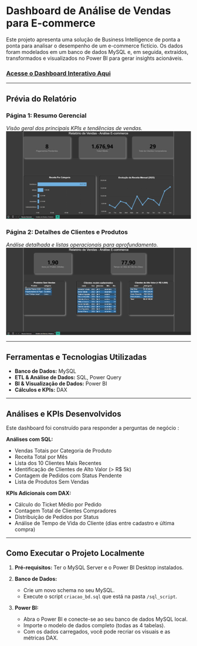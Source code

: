 # Dashboard de Análise de Vendas para E-commerce

Este projeto apresenta uma solução de Business Intelligence de ponta a ponta para analisar o desempenho de um e-commerce fictício. Os dados foram modelados em um banco de dados MySQL e, em seguida, extraídos, transformados e visualizados no Power BI para gerar insights acionáveis.

### [Acesse o Dashboard Interativo Aqui](https://app.powerbi.com/links/JJm90Mh859?ctid=8dcbab28-0972-44db-bd18-6ab33bef9756&pbi_source=linkShare&bookmarkGuid=f513e763-274c-4b18-aacf-f4296bd3769f)

---

## Prévia do Relatório

### Página 1: Resumo Gerencial
*Visão geral dos principais KPIs e tendências de vendas.*
![Página de Resumo Gerencial](dashboard/resumo_gerencial.png)

### Página 2: Detalhes de Clientes e Produtos
*Análise detalhada e listas operacionais para aprofundamento.*
![Página de Detalhes](dashboard/detalhes_clientes_produtos.png)

---

## Ferramentas e Tecnologias Utilizadas

* **Banco de Dados:** MySQL
* **ETL & Análise de Dados:** SQL, Power Query
* **BI & Visualização de Dados:** Power BI
* **Cálculos e KPIs:** DAX
---

## Análises e KPIs Desenvolvidos

Este dashboard foi construído para responder a perguntas de negócio :

**Análises com SQL:**
* Vendas Totais por Categoria de Produto
* Receita Total por Mês
* Lista dos 10 Clientes Mais Recentes
* Identificação de Clientes de Alto Valor (> R$ 5k)
* Contagem de Pedidos com Status Pendente
* Lista de Produtos Sem Vendas

**KPIs Adicionais com DAX:**
* Cálculo do Ticket Médio por Pedido
* Contagem Total de Clientes Compradores
* Distribuição de Pedidos por Status
* Análise de Tempo de Vida do Cliente (dias entre cadastro e última compra)

---

## Como Executar o Projeto Localmente

1.  **Pré-requisitos:** Ter o MySQL Server e o Power BI Desktop instalados.

2.  **Banco de Dados:**
    * Crie um novo schema no seu MySQL.
    * Execute o script `criacao_bd.sql` que está na pasta `/sql_script`.

3.  **Power BI:**
    * Abra o Power BI e conecte-se ao seu banco de dados MySQL local.
    * Importe o modelo de dados completo (todas as 4 tabelas).
    * Com os dados carregados, você pode recriar os visuais e as métricas DAX.



